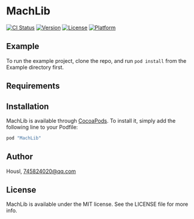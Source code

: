 # MachLib

[![CI Status](http://img.shields.io/travis/Housl/MachLib.svg?style=flat)](https://travis-ci.org/Housl/MachLib)
[![Version](https://img.shields.io/cocoapods/v/MachLib.svg?style=flat)](http://cocoapods.org/pods/MachLib)
[![License](https://img.shields.io/cocoapods/l/MachLib.svg?style=flat)](http://cocoapods.org/pods/MachLib)
[![Platform](https://img.shields.io/cocoapods/p/MachLib.svg?style=flat)](http://cocoapods.org/pods/MachLib)

## Example

To run the example project, clone the repo, and run `pod install` from the Example directory first.

## Requirements

## Installation

MachLib is available through [CocoaPods](http://cocoapods.org). To install
it, simply add the following line to your Podfile:

```ruby
pod "MachLib"
```

## Author

Housl, 745824020@qq.com

## License

MachLib is available under the MIT license. See the LICENSE file for more info.
